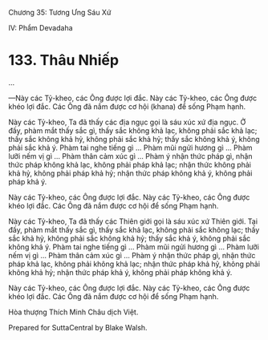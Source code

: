  

Chương 35: Tương Ưng Sáu Xứ

IV: Phẩm Devadaha

# 133\. Thâu Nhiếp

…

—Này các Tỷ-kheo, các Ông được lợi đắc. Này các Tỷ-kheo, các Ông được khéo lợi đắc. Các Ông đã nắm được cơ hội (khana) để sống Phạm hạnh.

Này các Tỷ-kheo, Ta đã thấy các địa ngục gọi là sáu xúc xứ địa ngục. Ở đấy, phàm mắt thấy sắc gì, thấy sắc không khả lạc, không phải sắc khả lạc; thấy sắc không khả hỷ, không phải sắc khả hỷ; thấy sắc không khả ý, không phải sắc khả ý. Phàm tai nghe tiếng gì … Phàm mũi ngửi hương gì … Phàm lưỡi nếm vị gì … Phàm thân cảm xúc gì … Phàm ý nhận thức pháp gì, nhận thức pháp không khả lạc, không phải pháp khả lạc; nhận thức không phải khả hỷ, không phải pháp khả hỷ; nhận thức pháp không khả ý, không phải pháp khả ý.

Này các Tỷ-kheo, các Ông được lợi đắc. Này các Tỷ-kheo, các Ông được khéo lợi đắc. Các Ông đã nắm được cơ hội để sống Phạm hạnh.

Này các Tỷ-kheo, Ta đã thấy các Thiên giới gọi là sáu xúc xứ Thiên giới. Tại đấy, phàm mắt thấy sắc gì, thấy sắc khả lạc, không phải sắc không lạc; thấy sắc khả hỷ, không phải sắc không khả hỷ; thấy sắc khả ý, không phải sắc không khả ý. Phàm tai nghe tiếng gì … Phàm mũi ngửi hương gì … Phàm lưỡi nếm vị gì … Phàm thân cảm xúc gì … Phàm ý nhận thức pháp gì, nhận thức pháp khả lạc, không phải không khả lạc; nhận thức pháp khả hỷ, không phải không khả hỷ; nhận thức pháp khả ý, không phải pháp không khả ý.

Này các Tỷ-kheo, các Ông được lợi đắc. Này các Tỷ-kheo, các Ông được khéo lợi đắc. Các Ông đã nắm được cơ hội để sống Phạm hạnh.

Hòa thượng Thích Minh Châu dịch Việt.

Prepared for SuttaCentral by Blake Walsh.